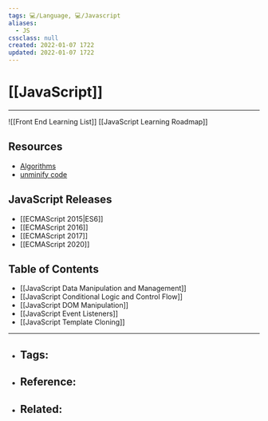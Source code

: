 ```yaml
---
tags: 💻️/Language, 💻️/Javascript
aliases:
  - JS
cssclass: null
created: 2022-01-07 1722
updated: 2022-01-07 1722
---
```


# [[JavaScript]]

---

![[Front End Learning List]]
[[JavaScript Learning Roadmap]]

## Resources

- [Algorithms](https://github.com/trekhleb/javascript-algorithms)
- [unminify code](https://unminify.com/)

## JavaScript Releases

- [[ECMAScript 2015|ES6]]
- [[ECMAScript 2016]]
- [[ECMAScript 2017]]
- [[ECMAScript 2020]]

## Table of Contents

- [[JavaScript Data Manipulation and Management]]
- [[JavaScript Conditional Logic and Control Flow]]
- [[JavaScript DOM Manipulation]]
- [[JavaScript Event Listeners]]
- [[JavaScript Template Cloning]]

---

- Tags: 
	- 
- Reference:
	- 
- Related:
	- 
